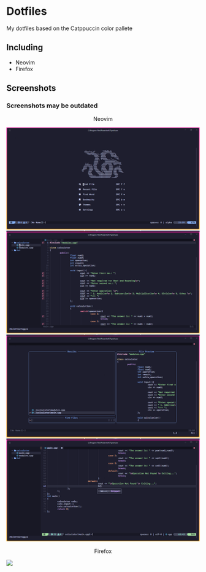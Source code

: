 # Dotfiles
My dotfiles based on the Catppuccin color pallete

## Including
- Neovim
- Firefox

## Screenshots
### Screenshots may be outdated
<p align = center>Neovim</p>
<img src = "https://github.com/tpncoder/dotfiles/blob/main/assets/Hyper_xv2OOrdGXn.png">
<br>
<img src = "https://github.com/tpncoder/dotfiles/blob/main/assets/Hyper_mBk3STuXzS.png">
<br>
<img src = "https://github.com/tpncoder/dotfiles/blob/main/assets/Hyper_NS9SNgnDDh.png">
<br>
<img src = "https://github.com/tpncoder/dotfiles/blob/main/assets/Hyper_M7WB9qIsUg.png">
<br>

<p align = center>Firefox</p>
<img src = "https://github.com/tpncoder/dotfiles/blob/main/main/firefox_wJcJf4A5Yc.png](https://github.com/tpncoder/dotfiles/blob/main/assets/firefox_wJcJf4A5Yc.png">
